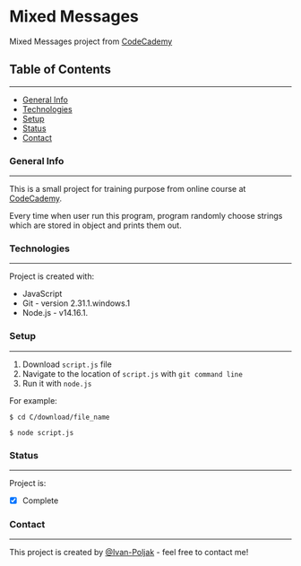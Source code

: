 # Mixed Messages
Mixed Messages project from [CodeCademy](http://www.codecademy.com)
## Table of Contents
---
* [General Info](###info)
* [Technologies](###technologies)
* [Setup](###setup)
* [Status](###status)
* [Contact](###contact)

### General Info
---
This is a small project for training purpose from online course at [CodeCademy](http://www.codecademy.com).

Every time when user run this program, program randomly choose strings which are stored in object and prints them out.

### Technologies
---
Project is created with:
 * JavaScript
 * Git - version 2.31.1.windows.1
 * Node.js - v14.16.1.

### Setup
---
1. Download ``` script.js ``` file
1. Navigate to the location of ``` script.js ``` with ``` git command line ```
1. Run it with ``` node.js ```

For example:
```
$ cd C/download/file_name

$ node script.js
```

### Status
---
Project is:
* [x] Complete

### Contact
---
This project is created by [@Ivan-Poljak](http://www.github.com/Ivan-Poljak) - feel free to contact me!